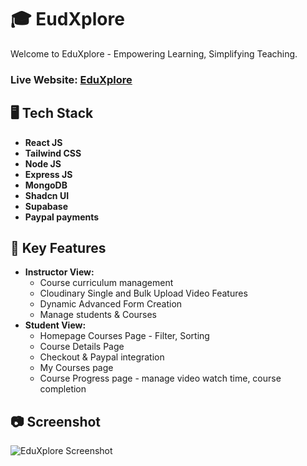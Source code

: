 #  🎓 EudXplore

Welcome to EduXplore - Empowering Learning, Simplifying Teaching.
### Live Website: [EduXplore](https://eduxplore.onrender.com)

## 🖥️ Tech Stack
- **React JS**
- **Tailwind CSS**
- **Node JS**
- **Express JS**
- **MongoDB**
- **Shadcn UI**
- **Supabase**
- **Paypal payments**



## 🚀 Key Features
- **Instructor View:**
   - Course curriculum management
   - Cloudinary Single and Bulk Upload Video Features
   - Dynamic Advanced Form Creation
   - Manage students & Courses
- **Student View:**
   - Homepage Courses Page - Filter, Sorting
   - Course Details Page
   - Checkout & Paypal integration
   - My Courses page
   - Course Progress page - manage video watch time, course completion
  
  

## 📷 Screenshot
![EduXplore Screenshot](https://i.imgur.com/iMofRJR.jpg)

